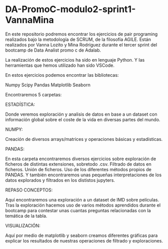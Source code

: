 # DA-PromoC-modulo2-sprint1-VannaMina

En este repositorio podremos encontrar los ejercicios de pair programing realizados bajo la metodología de SCRUM, de la filosofía AGILE. Están realizados por Vanna Lozito y Mina Rodríguez durante el tercer sprint del bootcamp de Data Analist promo c de Adalab.

La realización de estos ejercicios ha sido en lenguaje Python. Y las herramientas que hemos utilizado han sido VSCode.


En estos ejercicios podemos encontrar las bibliotecas:

Numpy
Scipy
Pandas
Matplotlib
Seaborn

Encontraremos 5 carpetas:

ESTADÍSTICA:

Donde veremos exploración y analisis de datos en base a un dataset con información global sobre el coste de la vida en diversas partes del mundo.

NUMPY:

Creación de diversos arrays/matrices y operaciones básicas y estadísticas.

PANDAS:

En esta carpeta encontraremos diversos ejercicios sobre exploración de ficheros de distintas extensiones, sobretodo .csv.
Filtrado de datos en ficheros.
Unión de ficheros.
Uso de los diferentes métodos propios de PANDAS.
Y también encontraremos unas pequeñas interpretaciones de los datos explorados y filtrados en los dististos jupyters.

REPASO CONCEPTOS:

Aquí encontraremos una exploración a un dataset de IMD sobre películas. 
Tras la exploración hacemos uso de varios métodos aprendidos durante el bootcamp para contestar unas cuantas preguntas relacionadas con la temática de la tabla.

VISUALIZACIÓN:

Aquí por medio de matplotlib y seaborn creamos diferentes gráficas para explicar los resultados de nuestras operaciones de filtrado y exploraciones.

